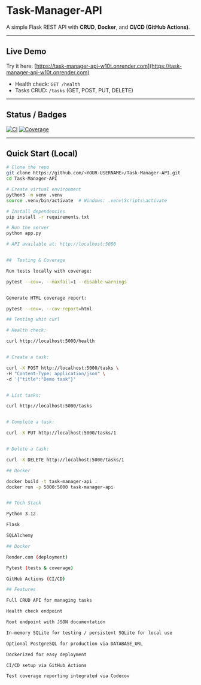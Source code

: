 # Task-Manager-API

A simple Flask REST API with **CRUD**, **Docker**, and **CI/CD (GitHub Actions)**.

---

## Live Demo
Try it here: [https://task-manager-api-w10t.onrender.com](https://task-manager-api-w10t.onrender.com)

- Health check: `GET /health`  
- Tasks CRUD: `/tasks` (GET, POST, PUT, DELETE)

---

## Status / Badges
<!-- Optional: Add CI and coverage badges -->
[![CI](https://github.com/JohnDCsid/Task-Manager-API/actions/workflows/ci.yml/badge.svg)](https://github.com/JohnDCsid/Task-Manager-API/actions)
[![Coverage](https://img.shields.io/badge/coverage-0%25-red)](https://github.com/JohnDCsid/Task-Manager-API)

---

## Quick Start (Local)

```bash
# Clone the repo
git clone https://github.com/<YOUR-USERNAME>/Task-Manager-API.git
cd Task-Manager-API

# Create virtual environment
python3 -m venv .venv
source .venv/bin/activate  # Windows: .venv\Scripts\activate

# Install dependencies
pip install -r requirements.txt

# Run the server
python app.py

# API available at: http://localhost:5000


##  Testing & Coverage

Run tests locally with coverage:

pytest --cov=. --maxfail=1 --disable-warnings


Generate HTML coverage report:

pytest --cov=. --cov-report=html

## Testing whit curl

# Health check:

curl http://localhost:5000/health


# Create a task:

curl -X POST http://localhost:5000/tasks \
-H "Content-Type: application/json" \
-d '{"title":"Demo task"}'


# List tasks:

curl http://localhost:5000/tasks


# Complete a task:

curl -X PUT http://localhost:5000/tasks/1


# Delete a task:

curl -X DELETE http://localhost:5000/tasks/1

## Docker

docker build -t task-manager-api .
docker run -p 5000:5000 task-manager-api


## Tech Stack

Python 3.12

Flask

SQLAlchemy

## Docker

Render.com (deployment)

Pytest (tests & coverage)

GitHub Actions (CI/CD)

## Features

Full CRUD API for managing tasks

Health check endpoint

Root endpoint with JSON documentation

In-memory SQLite for testing / persistent SQLite for local use

Optional PostgreSQL for production via DATABASE_URL

Dockerized for easy deployment

CI/CD setup via GitHub Actions

Test coverage reporting integrated via Codecov
